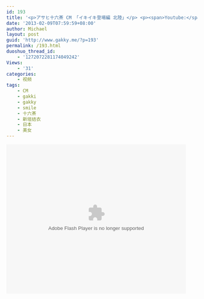 ```yaml
---
id: 193
title: '<p>アサヒ十六茶 CM 「イキイキ登場編 北陸」</p> <p><span>Youtube:</span><a href="http://www.youtube.com/watch?v=abJfHAeSf08" target="_blank">http://www.youtube.com/watch?v=abJfHAeSf08</a><br /></p>'
date: '2013-02-09T07:59:59+08:00'
author: Michael
layout: post
guid: 'http://www.gakky.me/?p=193'
permalink: /193.html
duoshuo_thread_id:
    - '1272072281174049242'
Views:
    - '31'
categories:
    - 视频
tags:
    - CM
    - gakki
    - gakky
    - smile
    - 十六茶
    - 新垣结衣
    - 日本
    - 美女
---
```


<object height="394" width="473"><param name="allowscriptaccess" value="sameDomain"></param><param name="wmode" value="transparent"></param><param name="movie" value="http://www.tudou.com/v/162901087/v.swf"></param><param name="allowfullscreen" value="true"></param><embed allowfullscreen="true" allowscriptaccess="sameDomain" height="394" src="http://www.tudou.com/v/162901087/v.swf" type="application/x-shockwave-flash" width="473" wmode="transparent"></embed></object>